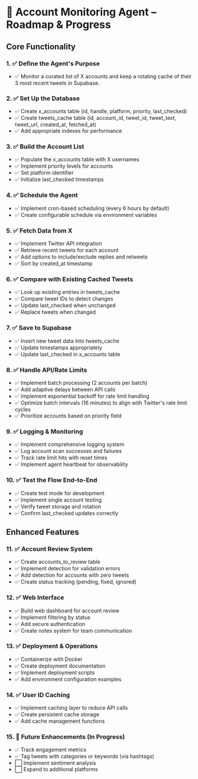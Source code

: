 # 🧠 Account Monitoring Agent – Roadmap & Progress

## Core Functionality

### 1. ✅ Define the Agent's Purpose
- ✅ Monitor a curated list of X accounts and keep a rotating cache of their 3 most recent tweets in Supabase.

### 2. ✅ Set Up the Database
- ✅ Create x_accounts table (id, handle, platform, priority, last_checked)
- ✅ Create tweets_cache table (id, account_id, tweet_id, tweet_text, tweet_url, created_at, fetched_at)
- ✅ Add appropriate indexes for performance

### 3. ✅ Build the Account List
- ✅ Populate the x_accounts table with X usernames
- ✅ Implement priority levels for accounts
- ✅ Set platform identifier
- ✅ Initialize last_checked timestamps

### 4. ✅ Schedule the Agent
- ✅ Implement cron-based scheduling (every 6 hours by default)
- ✅ Create configurable schedule via environment variables

### 5. ✅ Fetch Data from X
- ✅ Implement Twitter API integration
- ✅ Retrieve recent tweets for each account
- ✅ Add options to include/exclude replies and retweets
- ✅ Sort by created_at timestamp

### 6. ✅ Compare with Existing Cached Tweets
- ✅ Look up existing entries in tweets_cache
- ✅ Compare tweet IDs to detect changes
- ✅ Update last_checked when unchanged
- ✅ Replace tweets when changed

### 7. ✅ Save to Supabase
- ✅ Insert new tweet data into tweets_cache
- ✅ Update timestamps appropriately
- ✅ Update last_checked in x_accounts table

### 8. ✅ Handle API/Rate Limits
- ✅ Implement batch processing (2 accounts per batch)
- ✅ Add adaptive delays between API calls
- ✅ Implement exponential backoff for rate limit handling
- ✅ Optimize batch intervals (16 minutes) to align with Twitter's rate limit cycles
- ✅ Prioritize accounts based on priority field

### 9. ✅ Logging & Monitoring
- ✅ Implement comprehensive logging system
- ✅ Log account scan successes and failures
- ✅ Track rate limit hits with reset times
- ✅ Implement agent heartbeat for observability

### 10. ✅ Test the Flow End-to-End
- ✅ Create test mode for development
- ✅ Implement single account testing
- ✅ Verify tweet storage and rotation
- ✅ Confirm last_checked updates correctly

## Enhanced Features

### 11. ✅ Account Review System
- ✅ Create accounts_to_review table
- ✅ Implement detection for validation errors
- ✅ Add detection for accounts with zero tweets
- ✅ Create status tracking (pending, fixed, ignored)

### 12. ✅ Web Interface
- ✅ Build web dashboard for account review
- ✅ Implement filtering by status
- ✅ Add secure authentication
- ✅ Create notes system for team communication

### 13. ✅ Deployment & Operations
- ✅ Containerize with Docker
- ✅ Create deployment documentation
- ✅ Implement deployment scripts
- ✅ Add environment configuration examples

### 14. ✅ User ID Caching
- ✅ Implement caching layer to reduce API calls
- ✅ Create persistent cache storage
- ✅ Add cache management functions

### 15. 🔄 Future Enhancements (In Progress)
- ✅ Track engagement metrics
- ✅ Tag tweets with categories or keywords (via hashtags)
- ⬜ Implement sentiment analysis
- ⬜ Expand to additional platforms
